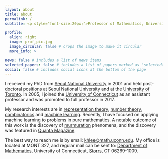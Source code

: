 ```yaml
---
layout: about
title: about
permalink: /
subtitle: <p style="font-size:20px;">Professor of Mathematics, University of Connecticut</p>

profile:
  align: right
  image: prof_pic.jpg
  image_circular: false # crops the image to make it circular
  more_info: >

news: false # includes a list of news items
selected_papers: false # includes a list of papers marked as "selected={true}"
social: false # includes social icons at the bottom of the page
---
```


I received my PhD from <a href="https://en.snu.ac.kr/">Seoul National University</a> in 2001 and held post-doctoral positions at Seoul National University and at the <a href="https://www.utoronto.ca/">University
        of Toronto</a>. In 2005, I joined the <a href="https://uconn.edu/">University of Connecticut</a> as an assistant professor and was promoted to full professor in 2017. 
      
My research interests are in <a href="publications/index.html#RT">representation theory</a>, <a href="publications/index.html#NT">number theory</a>, <a href="publications/index.html#CO">combinatorics</a> and <a href="publications/index.html#ML">machine learning</a>. Recently, I have focused on applying machine learning to problems in pure mathematics. A notable outcome of this work is the discovery of <a href="https://doi.org/10.1080/10586458.2024.2382361">murmuration</a> phenomena, and the discovery was featured in <a href="https://www.quantamagazine.org/elliptic-curve-murmurations-found-with-ai-take-flight-20240305/">Quanta Magazine</a>.

The best way to reach me is by email: <a href="mailto:khlee@math.uconn.edu">khlee@math.uconn.edu.</a> My office is located at MONT 327, and regular mail can be sent to: <a href="https://math.uconn.edu/">Department of Mathematics</a>, University of Connecticut, <a href="https://www.downtownstorrs.org/">Storrs</a>, CT 06269-1009.
